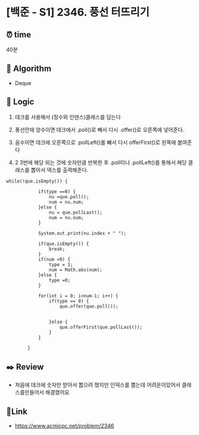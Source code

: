 # [백준 - S1] 2346. 풍선 터뜨리기
 
## ⏰  **time**
40분

## :pushpin: **Algorithm**
- Deque

## :round_pushpin: **Logic**
1. 데크를 사용해서 (정수와 인덴스)클래스를 담는다

2. 풍선안에 양수이면 데크에서 .poll()로 빼서 다시 .offer()로 오른쪽에 넣어준다. 

3. 음수이면 데크에 오른쪽으로 .pollLeft()롤 뺴서 다시 offerFirst()로 왼쪽에 붙여준다

4. 2 3번에 해당 되는 것에 숫자만큼 반복한 후 .poll이나 .pollLeft()를 통해서 해당 클래스를 뽑아서 덱스를 출력해준다.
   
```#java
while(!que.isEmpty()) {
			
			if(type ==0) {
				nu =que.poll();
				num = nu.num;
			}else {
				nu = que.pollLast();
				num = nu.num;
			}
			
			System.out.print(nu.index + " ");
			
			if(que.isEmpty()) {
				break;
			}
			if(num <0) {
				type = 1;
				num = Math.abs(num);
			}else {
				type =0;
			}
			
			for(int i = 0; i<num-1; i++) {
				if(type == 0) {
					que.offer(que.poll());
					
				
				}else {
					que.offerFirst(que.pollLast());
				}
			}
			
		}
```
## :black_nib: **Review**

- 처음에 데크에 숫자만 받아서 뽑으려 했지만 인덱스를 뽑는데 어려운이있어서 클래스를만들어서 해결했어요

## 📡**Link**

- https://www.acmicpc.net/problem/2346
  
